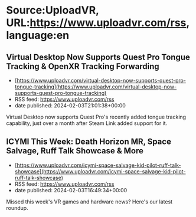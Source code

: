 # Source:UploadVR, URL:https://www.uploadvr.com/rss, language:en

## Virtual Desktop Now Supports Quest Pro Tongue Tracking &amp; OpenXR Tracking Forwarding
 - [https://www.uploadvr.com/virtual-desktop-now-supports-quest-pro-tongue-tracking](https://www.uploadvr.com/virtual-desktop-now-supports-quest-pro-tongue-tracking)
 - RSS feed: https://www.uploadvr.com/rss
 - date published: 2024-02-03T21:01:38+00:00

Virtual Desktop now supports Quest Pro's recently added tongue tracking capability, just over a month after Steam Link added support for it.

## ICYMI This Week: Death Horizon MR, Space Salvage, Ruff Talk Showcase &amp; More
 - [https://www.uploadvr.com/icymi-space-salvage-kid-pilot-ruff-talk-showcase](https://www.uploadvr.com/icymi-space-salvage-kid-pilot-ruff-talk-showcase)
 - RSS feed: https://www.uploadvr.com/rss
 - date published: 2024-02-03T16:49:34+00:00

Missed this week's VR games and hardware news? Here's our latest roundup.

